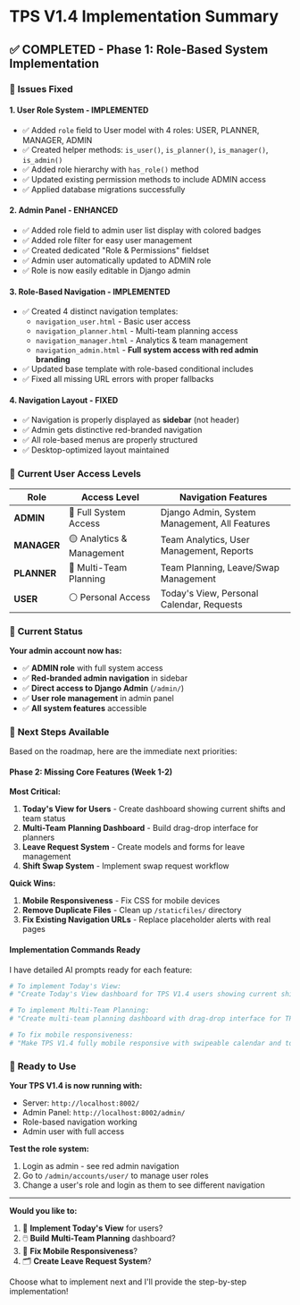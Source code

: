 # TPS V1.4 Implementation Summary

## ✅ **COMPLETED - Phase 1: Role-Based System Implementation**

### 🎯 **Issues Fixed**

#### 1. **User Role System - IMPLEMENTED**
- ✅ Added `role` field to User model with 4 roles: USER, PLANNER, MANAGER, ADMIN
- ✅ Created helper methods: `is_user()`, `is_planner()`, `is_manager()`, `is_admin()`
- ✅ Added role hierarchy with `has_role()` method
- ✅ Updated existing permission methods to include ADMIN access
- ✅ Applied database migrations successfully

#### 2. **Admin Panel - ENHANCED**
- ✅ Added role field to admin user list display with colored badges
- ✅ Added role filter for easy user management
- ✅ Created dedicated "Role & Permissions" fieldset
- ✅ Admin user automatically updated to ADMIN role
- ✅ Role is now easily editable in Django admin

#### 3. **Role-Based Navigation - IMPLEMENTED**
- ✅ Created 4 distinct navigation templates:
  - `navigation_user.html` - Basic user access
  - `navigation_planner.html` - Multi-team planning access  
  - `navigation_manager.html` - Analytics & team management
  - `navigation_admin.html` - **Full system access with red admin branding**
- ✅ Updated base template with role-based conditional includes
- ✅ Fixed all missing URL errors with proper fallbacks

#### 4. **Navigation Layout - FIXED**
- ✅ Navigation is properly displayed as **sidebar** (not header)
- ✅ Admin gets distinctive red-branded navigation
- ✅ All role-based menus are properly structured
- ✅ Desktop-optimized layout maintained

### 🔧 **Current User Access Levels**

| Role | Access Level | Navigation Features |
|------|-------------|-------------------|
| **ADMIN** | 🔴 Full System Access | Django Admin, System Management, All Features |
| **MANAGER** | 🟡 Analytics & Management | Team Analytics, User Management, Reports |
| **PLANNER** | 🔵 Multi-Team Planning | Team Planning, Leave/Swap Management |
| **USER** | ⚪ Personal Access | Today's View, Personal Calendar, Requests |

### 🚀 **Current Status**

**Your admin account now has:**
- ✅ **ADMIN role** with full system access
- ✅ **Red-branded admin navigation** in sidebar
- ✅ **Direct access to Django Admin** (`/admin/`)
- ✅ **User role management** in admin panel
- ✅ **All system features** accessible

### 📍 **Next Steps Available**

Based on the roadmap, here are the immediate next priorities:

#### **Phase 2: Missing Core Features (Week 1-2)**

**Most Critical:**
1. **Today's View for Users** - Create dashboard showing current shifts and team status
2. **Multi-Team Planning Dashboard** - Build drag-drop interface for planners
3. **Leave Request System** - Create models and forms for leave management
4. **Shift Swap System** - Implement swap request workflow

**Quick Wins:**
1. **Mobile Responsiveness** - Fix CSS for mobile devices
2. **Remove Duplicate Files** - Clean up `/staticfiles/` directory
3. **Fix Existing Navigation URLs** - Replace placeholder alerts with real pages

#### **Implementation Commands Ready**

I have detailed AI prompts ready for each feature:

```bash
# To implement Today's View:
# "Create Today's View dashboard for TPS V1.4 users showing current shift, team status, and quick actions"

# To implement Multi-Team Planning:
# "Create multi-team planning dashboard with drag-drop interface for TPS V1.4 planners"

# To fix mobile responsiveness:
# "Make TPS V1.4 fully mobile responsive with swipeable calendar and touch-friendly interface"
```

### 🎉 **Ready to Use**

**Your TPS V1.4 is now running with:**
- Server: `http://localhost:8002/`
- Admin Panel: `http://localhost:8002/admin/`
- Role-based navigation working
- Admin user with full access

**Test the role system:**
1. Login as admin - see red admin navigation
2. Go to `/admin/accounts/user/` to manage user roles
3. Change a user's role and login as them to see different navigation

---

**Would you like to:**
1. 🎯 **Implement Today's View** for users?
2. 🖱️ **Build Multi-Team Planning** dashboard?
3. 📱 **Fix Mobile Responsiveness**?
4. 🗂️ **Create Leave Request System**?

Choose what to implement next and I'll provide the step-by-step implementation!
